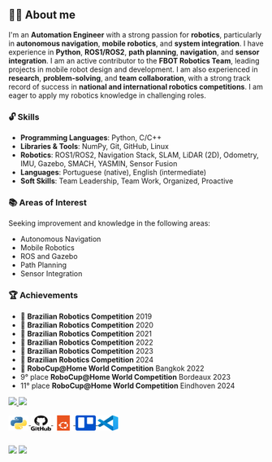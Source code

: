 ## 🙋🏻 About me 

I'm an **Automation Engineer** with a strong passion for **robotics**, particularly in **autonomous navigation**, **mobile robotics**, and **system integration**. I have experience in **Python**, **ROS1/ROS2**, **path planning**, **navigation**, and **sensor integration**. I am an active contributor to the **FBOT Robotics Team**, leading projects in mobile robot design and development. I am also experienced in **research**, **problem-solving**, and **team collaboration**, with a strong track record of success in **national and international robotics competitions**. I am eager to apply my robotics knowledge in challenging roles.

### 🔓 Skills
- **Programming Languages**: Python, C/C++  
- **Libraries & Tools**: NumPy, Git, GitHub, Linux  
- **Robotics**: ROS1/ROS2, Navigation Stack, SLAM, LiDAR (2D), Odometry, IMU, Gazebo, SMACH, YASMIN, Sensor Fusion  
- **Languages**: Portuguese (native), English (intermediate)  
- **Soft Skills**: Team Leadership, Team Work, Organized, Proactive  

### 📚 Areas of Interest
Seeking improvement and knowledge in the following areas:  
- Autonomous Navigation  
- Mobile Robotics  
- ROS and Gazebo  
- Path Planning  
- Sensor Integration 

### 🏆 Achievements 
- 🥉 **Brazilian Robotics Competition** 2019
- 🥉 **Brazilian Robotics Competition** 2020
- 🥈 **Brazilian Robotics Competition** 2021 
- 🥇 **Brazilian Robotics Competition** 2022 
- 🥇 **Brazilian Robotics Competition** 2023 
- 🥇 **Brazilian Robotics Competition** 2024  
- 🥉 **RoboCup@Home World Competition** Bangkok 2022
- 9° place **RoboCup@Home World Competition** Bordeaux 2023
- 11° place **RoboCup@Home World Competition** Eindhoven 2024

<div align="left">
  <a href="https://github.com/jardeldyonisio">
  <img height="180em" src="https://github-readme-stats.vercel.app/api?username=jardeldyonisio&show_icons=true&theme=dark&include_all_commits=true&count_private=true" />
  <img height="180em" src="https://github-readme-stats.vercel.app/api/top-langs/?username=jardeldyonisio&layout=compact&langs_count=7&theme=dark"/>
</div>

<div style="display: inline_block"><br>
  <img align="center" alt="Jardel-Python" height="30" width="40" src="https://raw.githubusercontent.com/devicons/devicon/master/icons/python/python-original.svg">
  <img align="center" alt="Jardel-GitHub" height="30" width="40" src="https://raw.githubusercontent.com/devicons/devicon/00f02ef57fb7601fd1ddcc2fe6fe670fef3ae3e4/icons/github/github-original-wordmark.svg">
  <img align="center" alt="Jardel-Ubuntu" height="30" width="40" src="https://github.com/devicons/devicon/blob/master/icons/ubuntu/ubuntu-plain.svg">
  <img align="center" alt="Jardel-Trello" height="30" width="40" src="https://github.com/devicons/devicon/blob/master/icons/trello/trello-plain.svg">
  <img align="center" alt="Jardel-vscode" height="30" width="40" src="https://github.com/devicons/devicon/blob/master/icons/vscode/vscode-original.svg">
</div>
  
   ##
  
<div>
  <a href = "mailto:jardel.dyonisio@hotmail.com"><img src="https://img.shields.io/badge/-Gmail-%23333?style=for-the-badge&logo=gmail&logoColor=white" target="_blank"></a>
  <a href="https://www.linkedin.com/in/jardeldyonisio" target="_blank"><img src="https://img.shields.io/badge/-LinkedIn-%230077B5?style=for-the-badge&logo=linkedin&logoColor=white" target="_blank"></a>
</div>
